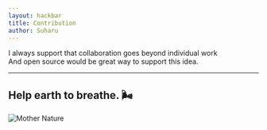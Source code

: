 ```yaml
---
layout: hackbar
title: Contribution
author: Suharu
---
```


I always support that collaboration goes beyond individual work<br>
And open source would be great way to support this idea.

---

## Help earth to breathe. 🌬️

![Mother Nature]({{site.baseurl}}/assets/images/suharu.jpg)